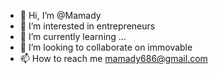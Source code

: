 - 👋 Hi, I’m @Mamady 
- 👀 I’m interested in entrepreneurs
- 🌱 I’m currently learning ...
- 💞️ I’m looking to collaborate on immovable
- 📫 How to reach me mamady686@gmail.com

<!---
MT686/MT686 is a ✨ special ✨ repository because its `README.md` (this file) appears on your GitHub profile.
You can click the Preview link to take a look at your changes.
--->

